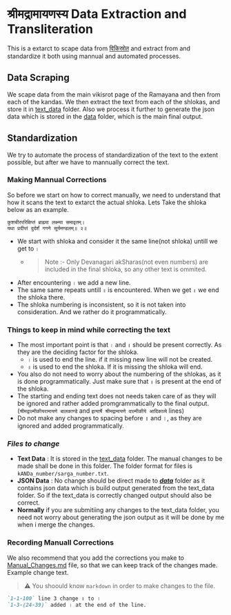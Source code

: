 # श्रीमद्रामायणस्य Data Extraction and Transliteration

This is a extarct to scape data from [विकिस्रोत](https://sa.wikisource.org/wiki/%E0%A4%B5%E0%A4%BE%E0%A4%B2%E0%A5%8D%E0%A4%AE%E0%A5%80%E0%A4%95%E0%A4%BF%E0%A4%B0%E0%A4%BE%E0%A4%AE%E0%A4%BE%E0%A4%AF%E0%A4%A3%E0%A4%AE%E0%A5%8D) and extract from and standardize it both using mannual and automated processes.

## Data Scraping

We scape data from the main vikisrot page of the Ramayana and then from each of the kandas. We then extract the text from each of the shlokas, and store it in [text_data](./text_data/) folder. Also we process it further to generate the json data which is stored in the [data](./data/) folder, which is the main final output.

## Standardization

We try to automate the process of standardization of the text to the extent possible, but after we have to mannually correct the text.

### Making Mannual Corrections

So before we start on how to correct manually, we need to understand that how it scans the text to extarct the actual shloka. Lets Take the shloka below as an example.

```text
कुशचीरपरिक्षिप्तं ब्राह्म्या लक्ष्म्या समावृतम्।
यथा प्रदीप्तं दुर्दर्शं गगने सूर्यमण्डलम्॥ २॥
```

- We start with shloka and consider it the same line(not shloka) untill we get to `।`
  - > Note :- Only Devanagari akSharas(not even numbers) are included in the final shloka, so any other text is ommited.
- After encountering `।` we add a new line.
- The same same repeats untill `॥` is encountered. When we get `॥` we end the shloka there.
- The shloka numbering is inconsistent, so it is not taken into consideration. And we rather do it programmatically.

### **Things to keep in mind while correcting the text**

- The most important point is that `।` and `॥` should be present correctly. As they are the deciding factor for the shloka.
  - `।` is used to end the line. if it missing new line will not be created.
  - `॥` is used to end the shloka. If it is missing the shloka will end.
- You also do not need to worry about the numbering of the shlokas, as it is done programmatically. Just make sure that `॥` is present at the end of the shloka.
- The starting and ending text does not needs taken care of as they will be ignored and rather added promgrammatically to the final output.(`श्रीमद्वाल्मीकीयरामायणे बालकाण्डे` and `इत्यार्षे श्रीमद्रामायणे वाल्मीकीये आदिकाव्ये` lines)
- Do not make any changes to spacing before ॥ and ।, as they are ignored and added programmatically.

### **_Files to change_**

- **Text Data** : It is stored in the [text_data](./text_data/) folder. The manual changes to be made shall be done in this folder. The folder format for files is `kANDa_number/sarga_number.txt`.
- **JSON Data** : No change should be direct made to **_[data](./data/)_** folder as it contains json data which is build output generated from the text_data folder. So if the text_data is correctly changed output should also be correct.
- **Normally** if you are submitiing any changes to the text_data folder, you need not worry about generating the json output as it will be done by me when i merge the changes.

### Recording Manuall Corrections

We also recommend that you add the corrections you make to [Manual_Changes.md](./Manual_Changes.md) file, so that we can keep track of the changes made.
Example change text.

> :warning: You shoould know `markdown` in order to make changes to the file.

```markdown
`1-1-100` line 3 change ॥ to ।
`1-3-(24-39)` added । at the end of the line.
```

